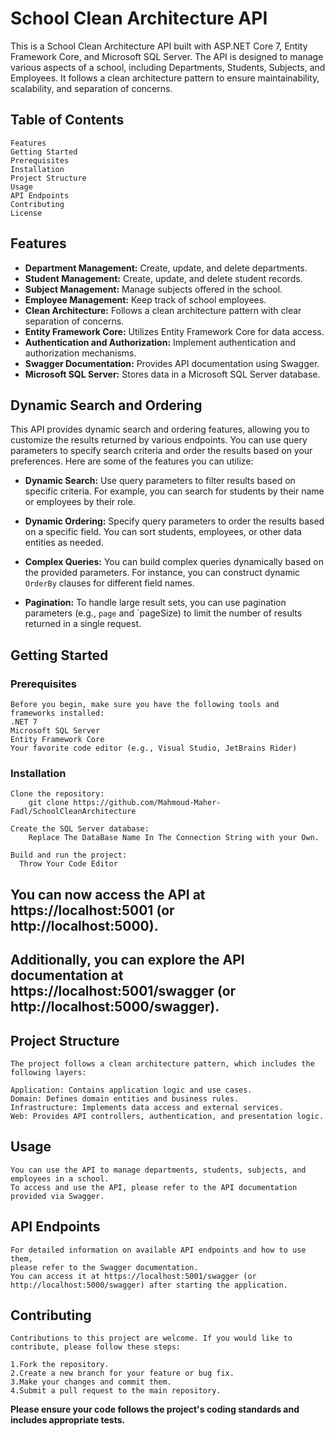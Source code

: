 # School Clean Architecture API
  This is a School Clean Architecture API built with ASP.NET Core 7, Entity Framework Core, and Microsoft SQL Server.
  The API is designed to manage various aspects of a school, including Departments, Students, Subjects, and Employees.
  It follows a clean architecture pattern to ensure maintainability, scalability, and separation of concerns.

  ## Table of Contents
    Features
    Getting Started
    Prerequisites
    Installation
    Project Structure
    Usage
    API Endpoints
    Contributing
    License
  
  ## Features
  - **Department Management:** Create, update, and delete departments.
  - **Student Management:** Create, update, and delete student records.
  - **Subject Management:** Manage subjects offered in the school.
  - **Employee Management:** Keep track of school employees.
  - **Clean Architecture:** Follows a clean architecture pattern with clear separation of concerns.
  - **Entity Framework Core:** Utilizes Entity Framework Core for data access.
  - **Authentication and Authorization:** Implement authentication and authorization mechanisms.
  - **Swagger Documentation:** Provides API documentation using Swagger.
  - **Microsoft SQL Server:** Stores data in a Microsoft SQL Server database.

  ## Dynamic Search and Ordering

  This API provides dynamic search and ordering features, allowing you to customize the results returned by various endpoints.
  You can use query parameters to specify search criteria and order the results based on your preferences.
  Here are some of the features you can utilize:
  
  - **Dynamic Search:** Use query parameters to filter results based on specific criteria.
                        For example, you can search for students by their name or employees by their role.
  
  - **Dynamic Ordering:** Specify query parameters to order the results based on a specific field.
                          You can sort students, employees, or other data entities as needed.
      
  - **Complex Queries:** You can build complex queries dynamically based on the provided parameters.
                         For instance, you can construct dynamic `OrderBy` clauses for different field names.
  
  - **Pagination:** To handle large result sets, you can use pagination parameters (e.g., `page` and `pageSize)
                        to limit the number of results returned in a single request.

  ## Getting Started
  ### Prerequisites
    Before you begin, make sure you have the following tools and frameworks installed:
    .NET 7
    Microsoft SQL Server
    Entity Framework Core
    Your favorite code editor (e.g., Visual Studio, JetBrains Rider)
    
  ### Installation
    Clone the repository:
        git clone https://github.com/Mahmoud-Maher-Fadl/SchoolCleanArchitecture
        
    Create the SQL Server database:
        Replace The DataBase Name In The Connection String with your Own.
    
    Build and run the project:
      Throw Your Code Editor


  ## You can now access the API at https://localhost:5001 (or http://localhost:5000).
  ## Additionally, you can explore the API documentation at https://localhost:5001/swagger (or http://localhost:5000/swagger).

  ## Project Structure
    The project follows a clean architecture pattern, which includes the following layers:
    
    Application: Contains application logic and use cases.
    Domain: Defines domain entities and business rules.
    Infrastructure: Implements data access and external services.
    Web: Provides API controllers, authentication, and presentation logic.
      
  ## Usage
    You can use the API to manage departments, students, subjects, and employees in a school.
    To access and use the API, please refer to the API documentation provided via Swagger.

  ## API Endpoints
    For detailed information on available API endpoints and how to use them,
    please refer to the Swagger documentation.
    You can access it at https://localhost:5001/swagger (or http://localhost:5000/swagger) after starting the application.

  ## Contributing
    Contributions to this project are welcome. If you would like to contribute, please follow these steps:

    1.Fork the repository.
    2.Create a new branch for your feature or bug fix.
    3.Make your changes and commit them.
    4.Submit a pull request to the main repository.
  **Please ensure your code follows the project's coding standards and includes appropriate tests.**





